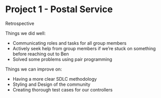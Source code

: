 # Project 1 - Postal Service

Retrospective

Things we did well:
 - Communicating roles and tasks for all group members
 - Actively seek help from group members if we’re stuck on something before reaching out to Ben
 - Solved some problems using pair programming

Things we can improve on:
 - Having a more clear SDLC methodology
 - Styling and Design of the community
 - Creating thorough test cases for our controllers

